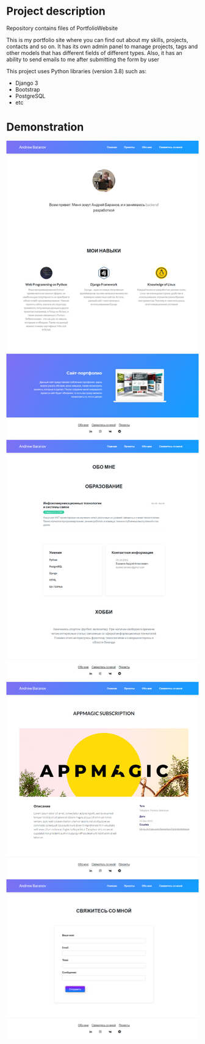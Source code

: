 # Project description
Repository contains files of PortfolioWebsite

This is my portfolio site where you can find out about my skills, projects, contacts and so on.
It has its own admin panel to manage projects, tags and other models that has different fields of 
different types. Also, it has an ability to send emails to me after submitting the form by user

This project uses Python libraries (version 3.8) such as:
+ Django 3
+ Bootstrap
+ PostgreSQL
+ etc

# Demonstration
![Alt Text](assets/demonstration_1.png)
![Alt Text](assets/demonstration_2.png)
![Alt Text](assets/demonstration_3.png)
![Alt Text](assets/demonstration_4.png)

